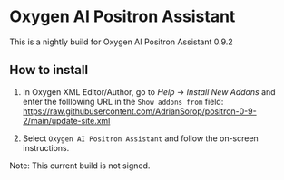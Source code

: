 # Oxygen AI Positron Assistant

This is a nightly build for Oxygen AI Positron Assistant 0.9.2

## How to install
1. In Oxygen XML Editor/Author, go to _Help_ -> _Install New Addons_ and enter the folllowing URL in the `Show addons from` field:
https://raw.githubusercontent.com/AdrianSorop/positron-0-9-2/main/update-site.xml

2. Select `Oxygen AI Positron Assistant` and follow the on-screen instructions.

Note: This current build is not signed.